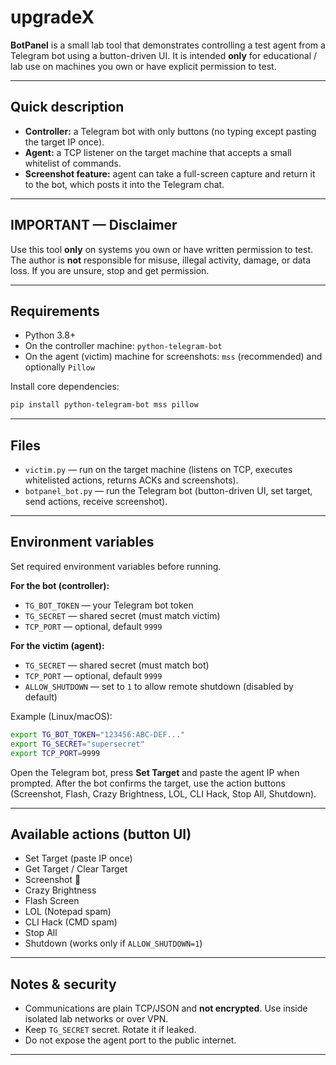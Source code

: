 # upgradeX

**BotPanel** is a small lab tool that demonstrates controlling a test agent from a Telegram bot using a button-driven UI. It is intended **only** for educational / lab use on machines you own or have explicit permission to test.

---

## Quick description

* **Controller:** a Telegram bot with only buttons (no typing except pasting the target IP once).
* **Agent:** a TCP listener on the target machine that accepts a small whitelist of commands.
* **Screenshot feature:** agent can take a full-screen capture and return it to the bot, which posts it into the Telegram chat.

---

## IMPORTANT — Disclaimer

Use this tool **only** on systems you own or have written permission to test. The author is **not** responsible for misuse, illegal activity, damage, or data loss. If you are unsure, stop and get permission.

---

## Requirements

* Python 3.8+
* On the controller machine: `python-telegram-bot`
* On the agent (victim) machine for screenshots: `mss` (recommended) and optionally `Pillow`

Install core dependencies:

```bash
pip install python-telegram-bot mss pillow
```

---

## Files

* `victim.py` — run on the target machine (listens on TCP, executes whitelisted actions, returns ACKs and screenshots).
* `botpanel_bot.py` — run the Telegram bot (button-driven UI, set target, send actions, receive screenshot).

---

## Environment variables

Set required environment variables before running.

**For the bot (controller):**

* `TG_BOT_TOKEN` — your Telegram bot token
* `TG_SECRET` — shared secret (must match victim)
* `TCP_PORT` — optional, default `9999`

**For the victim (agent):**

* `TG_SECRET` — shared secret (must match bot)
* `TCP_PORT` — optional, default `9999`
* `ALLOW_SHUTDOWN` — set to `1` to allow remote shutdown (disabled by default)

Example (Linux/macOS):

```bash
export TG_BOT_TOKEN="123456:ABC-DEF..."
export TG_SECRET="supersecret"
export TCP_PORT=9999
```

Open the Telegram bot, press **Set Target** and paste the agent IP when prompted. After the bot confirms the target, use the action buttons (Screenshot, Flash, Crazy Brightness, LOL, CLI Hack, Stop All, Shutdown).

---

## Available actions (button UI)

* Set Target (paste IP once)
* Get Target / Clear Target
* Screenshot 📸
* Crazy Brightness
* Flash Screen
* LOL (Notepad spam)
* CLI Hack (CMD spam)
* Stop All
* Shutdown (works only if `ALLOW_SHUTDOWN=1`)

---

## Notes & security

* Communications are plain TCP/JSON and **not encrypted**. Use inside isolated lab networks or over VPN.
* Keep `TG_SECRET` secret. Rotate it if leaked.
* Do not expose the agent port to the public internet.

---
